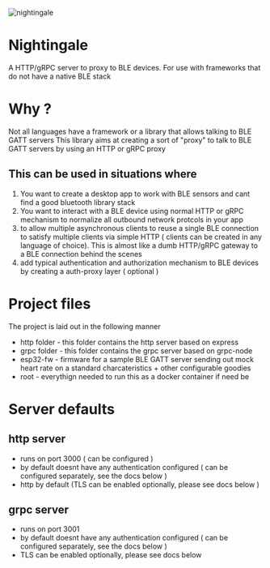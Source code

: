 ![nightingale](https://github.com/narioinc/nightingale/blob/9b7cac3fd2d2549d0508b26e8918158cf727763c/assets/nightingale.png)

# Nightingale
A HTTP/gRPC server to proxy to BLE devices. For use with frameworks that do not have a native BLE stack

# Why ?

Not all languages have a framework or a library that allows talking to BLE GATT servers 
This library aims at creating a sort of "proxy" to talk to BLE GATT servers by using an HTTP or gRPC proxy

## This can be used in situations where
1) You want to create a desktop app to work with BLE sensors and cant find a good bluetooth library stack
2) You want to interact with a BLE device using normal HTTP or gRPC mechanism to normalize all outbound network protcols in your app
3) to allow multiple asynchronous clients to reuse a single BLE connection to satisfy multiple clients via simple HTTP ( clients can be created in any language of choice). This is almost like a dumb HTTP/gRPC gateway to a BLE connection behind the scenes
4) add typical authentication and authorization mechanism to BLE devices by creating a auth-proxy layer ( optional )


# Project files
The project is laid out in the following manner

* http folder - this folder contains the http server based on express
* grpc folder - this folder contains the grpc server based on grpc-node
* esp32-fw - firmware for a sample BLE GATT server sending out mock heart rate on a standard charcateristics + other configurable goodies
* root - everythign needed to run this as a docker container if need be

# Server defaults

## http server

* runs on port 3000 ( can be configured )
* by default doesnt have any authentication configured ( can be configured separately, see the docs below )
* http by default (TLS can be enabled optionally, please see docs below )

## grpc server
* runs on port 3001
* by default doesnt have any authentication configured ( can be configured separately, see the docs below )
* TLS can be enabled optionally, please see docs below 


